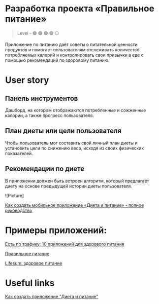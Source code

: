 # Разработка проекта «Правильное питание»

> Level -  :green_circle: :green_circle: :green_circle: :green_circle: :white_circle:

Приложение по питанию даёт советы о питательной ценности продуктов и помогает пользователям отслеживать количество потребляемых калорий и контролировать свои привычки в еде с помощью рекомендаций по здоровому питанию. 

# User story

## Панель инструментов 

Дашборд, на котором отображаются потребленные и сожженные калории, а также прогресс пользователя. 

## План диеты или цели пользователя

Чтобы пользователь мог составить свой личный план диеты и установить цели по снижению веса, исходя из своих физических показателей. 

## Рекомендации по диете 

В приложении должен быть встроен алгоритм, который предлагает диету на основе предыдущей истории диеты пользователя.

![Picture]

[Как создать мобильное приложение «Диета и питание» - полное руководство](https://www.affde.com/ru/diet-nutrition-app-development-guide.html)



# Примеры приложений: 

[Есть по трафику: 10 приложений для здорового питания](https://womo.ua/est-po-trafiku-10-prilozheniy-dlya-zdorovogo-pitaniya/)

[Правильное питание](https://apps.apple.com/ua/app/pep-%D0%BF%D1%80%D0%B0%D0%B2%D0%B8%D0%BB%D1%8C%D0%BD%D0%BE%D0%B5-%D0%BF%D0%B8%D1%82%D0%B0%D0%BD%D0%B8%D0%B5/id983973815?l=ru)

[Lifesum: здоровое питание](https://apps.apple.com/ua/app/lifesum-%D0%B7%D0%B4%D0%BE%D1%80%D0%BE%D0%B2%D0%BE%D0%B5-%D0%BF%D0%B8%D1%82%D0%B0%D0%BD%D0%B8%D0%B5/id286906691?l=ru)
# Useful links 

[Как создать приложение "Диета и питание"](https://www.affde.com/ru/diet-and-nutrition-app-development.html)

